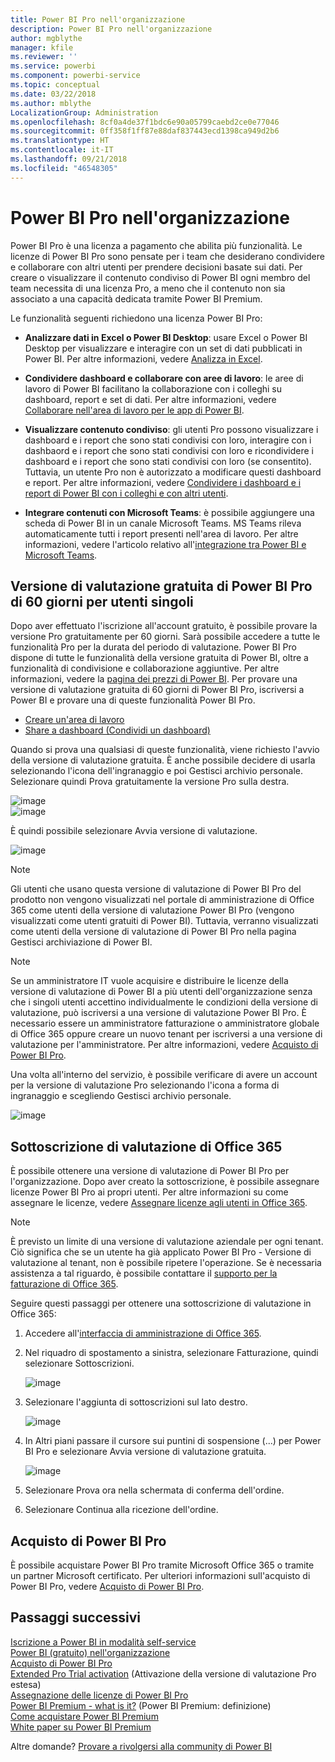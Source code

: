 ```yaml
---
title: Power BI Pro nell'organizzazione
description: Power BI Pro nell'organizzazione
author: mgblythe
manager: kfile
ms.reviewer: ''
ms.service: powerbi
ms.component: powerbi-service
ms.topic: conceptual
ms.date: 03/22/2018
ms.author: mblythe
LocalizationGroup: Administration
ms.openlocfilehash: 8cf0a4de37f1bdc6e90a05799caebd2ce0e77046
ms.sourcegitcommit: 0ff358f1ff87e88daf837443ecd1398ca949d2b6
ms.translationtype: HT
ms.contentlocale: it-IT
ms.lasthandoff: 09/21/2018
ms.locfileid: "46548305"
---
```

# <a name="power-bi-pro-in-your-organization"></a>Power BI Pro nell'organizzazione

Power BI Pro è una licenza a pagamento che abilita più funzionalità. Le licenze di Power BI Pro sono pensate per i team che desiderano condividere e collaborare con altri utenti per prendere decisioni basate sui dati.  Per creare o visualizzare il contenuto condiviso di Power BI ogni membro del team necessita di una licenza Pro, a meno che il contenuto non sia associato a una capacità dedicata tramite Power BI Premium.

Le funzionalità seguenti richiedono una licenza Power BI Pro:

* **Analizzare dati in Excel o Power BI Desktop**: usare Excel o Power BI Desktop per visualizzare e interagire con un set di dati pubblicati in Power BI. Per altre informazioni, vedere [Analizza in Excel](service-analyze-in-excel.md).

* **Condividere dashboard e collaborare con aree di lavoro**: le aree di lavoro di Power BI facilitano la collaborazione con i colleghi su dashboard, report e set di dati. Per altre informazioni, vedere [Collaborare nell'area di lavoro per le app di Power BI](service-collaborate-power-bi-workspace.md).

* **Visualizzare contenuto condiviso**: gli utenti Pro possono visualizzare i dashboard e i report che sono stati condivisi con loro, interagire con i dashbaord e i report che sono stati condivisi con loro e ricondividere i dashboard e i report che sono stati condivisi con loro (se consentito). Tuttavia, un utente Pro non è autorizzato a modificare questi dashboard e report. Per altre informazioni, vedere [Condividere i dashboard e i report di Power BI con i colleghi e con altri utenti](service-share-dashboards.md).

* **Integrare contenuti con Microsoft Teams**: è possibile aggiungere una scheda di Power BI in un canale Microsoft Teams. MS Teams rileva automaticamente tutti i report presenti nell'area di lavoro. Per altre informazioni, vedere l'articolo relativo all'[integrazione tra Power BI e Microsoft Teams](https://powerbi.microsoft.com/en-us/blog/power-bi-teams-up-with-microsoft-teams/). 

## <a name="power-bi-pro-60-day-trial-for-individuals"></a>Versione di valutazione gratuita di Power BI Pro di 60 giorni per utenti singoli

Dopo aver effettuato l'iscrizione all'account gratuito, è possibile provare la versione Pro gratuitamente per 60 giorni. Sarà possibile accedere a tutte le funzionalità Pro per la durata del periodo di valutazione. Power BI Pro dispone di tutte le funzionalità della versione gratuita di Power BI, oltre a funzionalità di condivisione e collaborazione aggiuntive. Per altre informazioni, vedere la [pagina dei prezzi di Power BI](https://powerbi.microsoft.com/en-us/pricing/). Per provare una versione di valutazione gratuita di 60 giorni di Power BI Pro, iscriversi a Power BI e provare una di queste funzionalità Power BI Pro.

* [Creare un'area di lavoro](consumer/end-user-create-apps.md)
* [Share a dashboard (Condividi un dashboard)](service-share-dashboards.md)

Quando si prova una qualsiasi di queste funzionalità, viene richiesto l'avvio della versione di valutazione gratuita. È anche possibile decidere di usarla selezionando l'icona dell'ingranaggio e poi Gestisci archivio personale. Selezionare quindi Prova gratuitamente la versione Pro sulla destra.

   ![image](media/service-power-bi-pro-in-your-organization/service-power-bi-pro-in-your-organization-01.png)
   </br>
   ![image](media/service-power-bi-pro-in-your-organization/service-power-bi-pro-in-your-organization-02.png)

È quindi possibile selezionare Avvia versione di valutazione.

   ![image](media/service-power-bi-pro-in-your-organization/service-power-bi-pro-in-your-organization-03.png)

> [!NOTE]
> Gli utenti che usano questa versione di valutazione di Power BI Pro del prodotto non vengono visualizzati nel portale di amministrazione di Office 365 come utenti della versione di valutazione Power BI Pro (vengono visualizzati come utenti gratuiti di Power BI). Tuttavia, verranno visualizzati come utenti della versione di valutazione di Power BI Pro nella pagina Gestisci archiviazione di Power BI.
>

> [!NOTE]
> Se un amministratore IT vuole acquisire e distribuire le licenze della versione di valutazione di Power BI a più utenti dell'organizzazione senza che i singoli utenti accettino individualmente le condizioni della versione di valutazione, può iscriversi a una versione di valutazione Power BI Pro. È necessario essere un amministratore fatturazione o amministratore globale di Office 365 oppure creare un nuovo tenant per iscriversi a una versione di valutazione per l'amministratore. Per altre informazioni, vedere [Acquisto di Power BI Pro](service-admin-purchasing-power-bi-pro.md).
>

Una volta all'interno del servizio, è possibile verificare di avere un account per la versione di valutazione Pro selezionando l'icona a forma di ingranaggio e scegliendo Gestisci archivio personale.

   ![image](media/service-power-bi-pro-in-your-organization/service-power-bi-pro-in-your-organization-04.png)

## <a name="subscription-trial-in-office-365"></a>Sottoscrizione di valutazione di Office 365

È possibile ottenere una versione di valutazione di Power BI Pro per l'organizzazione. Dopo aver creato la sottoscrizione, è possibile assegnare licenze Power BI Pro ai propri utenti. Per altre informazioni su come assegnare le licenze, vedere [Assegnare licenze agli utenti in Office 365](https://support.office.com/en-us/article/assign-licenses-to-users-in-office-365-for-business-997596b5-4173-4627-b915-36abac6786dc?ui=en-US&rs=en-US&ad=US).

> [!NOTE]
> È previsto un limite di una versione di valutazione aziendale per ogni tenant. Ciò significa che se un utente ha già applicato Power BI Pro - Versione di valutazione al tenant, non è possibile ripetere l'operazione. Se è necessaria assistenza a tal riguardo, è possibile contattare il [supporto per la fatturazione di Office 365](https://support.office.microsoft.com/en-us/article/contact-support-for-business-products-admin-help-32a17ca7-6fa0-4870-8a8d-e25ba4ccfd4b?CorrelationId=552bbf37-214f-4202-80cb-b94240dcd671&ui=en-US&rs=en-US&ad=US).
>

Seguire questi passaggi per ottenere una sottoscrizione di valutazione in Office 365:

1. Accedere all'[interfaccia di amministrazione di Office 365](https://portal.office.com/adminportal/home#/homepage).
2. Nel riquadro di spostamento a sinistra, selezionare Fatturazione, quindi selezionare Sottoscrizioni.

   ![image](media/service-power-bi-pro-in-your-organization/service-power-bi-pro-in-your-organization-05.png)

3. Selezionare l'aggiunta di sottoscrizioni sul lato destro.

   ![image](media/service-power-bi-pro-in-your-organization/service-power-bi-pro-in-your-organization-06.png)

4. In Altri piani passare il cursore sui puntini di sospensione (...) per Power BI Pro e selezionare Avvia versione di valutazione gratuita.

   ![image](media/service-power-bi-pro-in-your-organization/service-power-bi-pro-in-your-organization-07.png) 

5. Selezionare Prova ora nella schermata di conferma dell'ordine.
6. Selezionare Continua alla ricezione dell'ordine.

## <a name="purchasing-power-bi-pro"></a>Acquisto di Power BI Pro

È possibile acquistare Power BI Pro tramite Microsoft Office 365 o tramite un partner Microsoft certificato. Per ulteriori informazioni sull'acquisto di Power BI Pro, vedere [Acquisto di Power BI Pro](service-admin-purchasing-power-bi-pro.md).

## <a name="next-steps"></a>Passaggi successivi
[Iscrizione a Power BI in modalità self-service](service-admin-signing-up-for-power-bi-with-a-new-office-365-trial.md)
<br/>
[Power BI (gratuito) nell'organizzazione](service-admin-service-free-in-your-organization.md)
<br/>
[Acquisto di Power BI Pro](service-admin-purchasing-power-bi-pro.md)
<br/>
[Extended Pro Trial activation](service-extended-pro-trial.md) (Attivazione della versione di valutazione Pro estesa)
<br/>
[Assegnazione delle licenze di Power BI Pro](service-admin-assigning-power-bi-pro-licenses.md)
<br/>
[Power BI Premium - what is it?](service-admin-premium-manage.md) (Power BI Premium: definizione)
<br/>
[Come acquistare Power BI Premium](service-admin-premium-purchase.md)
<br/>
[White paper su Power BI Premium](https://aka.ms/pbipremiumwhitepaper)

Altre domande? [Provare a rivolgersi alla community di Power BI](https://community.powerbi.com/)
